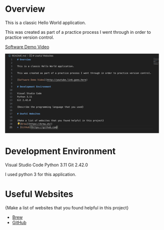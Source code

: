 # Overview

This is a classic Hello World application.

This was created as part of a practice process I went through in order to practice version control.

[Software Demo Video](http://youtube.link.goes.here)

![Screenshot of the picture](picture.png)

# Development Environment

Visual Studio Code
Python 3.11
Git 2.42.0

I used python 3 for this application.

# Useful Websites

{Make a list of websites that you found helpful in this project}
* [Brew](https://brew.sh/)
* [GitHub](https://github.com)
